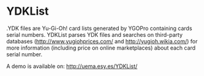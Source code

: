 # YDKList
.YDK files are Yu-Gi-Oh! card lists generated by YGOPro containing cards serial numbers.
YDKList parses YDK files and searches on third-party databases (http://www.yugiohprices.com/ and http://yugioh.wikia.com/) for more information (including price on online marketplaces) about each card serial number.

A demo is available on: http://uema.esy.es/YDKList/
